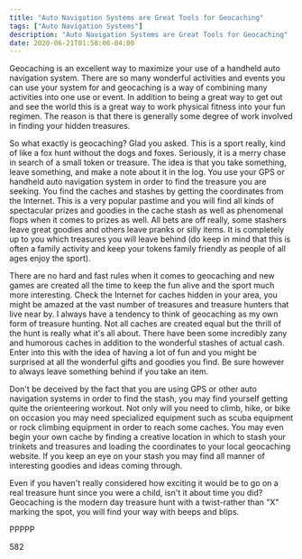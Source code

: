 ```yaml
---
title: "Auto Navigation Systems are Great Tools for Geocaching"
tags: ["Auto Navigation Systems"]
description: "Auto Navigation Systems are Great Tools for Geocaching"
date: 2020-06-21T01:58:08-04:00
---
```


Geocaching is an excellent way to maximize your use of a handheld auto navigation system. There are so many wonderful activities and events you can use your system for and geocaching is a way of combining many activities into one use or event. In addition to being a great way to get out and see the world this is a great way to work physical fitness into your fun regimen. The reason is that there is generally some degree of work involved in finding your hidden treasures. 

So what exactly is geocaching? Glad you asked. This is a sport really, kind of like a fox hunt without the dogs and foxes. Seriously, it is a merry chase in search of a small token or treasure. The idea is that you take something, leave something, and make a note about it in the log. You use your GPS or handheld auto navigation system in order to find the treasure you are seeking. You find the caches and stashes by getting the coordinates from the Internet. This is a very popular pastime and you will find all kinds of spectacular prizes and goodies in the cache stash as well as phenomenal flops when it comes to prizes as well. All bets are off really, some stashers leave great goodies and others leave pranks or silly items. It is completely up to you which treasures you will leave behind (do keep in mind that this is often a family activity and keep your tokens family friendly as people of all ages enjoy the sport).

There are no hard and fast rules when it comes to geocaching and new games are created all the time to keep the fun alive and the sport much more interesting. Check the Internet for caches hidden in your area, you might be amazed at the vast number of treasures and treasure hunters that live near by. I always have a tendency to think of geocaching as my own form of treasure hunting. Not all caches are created equal but the thrill of the hunt is really what it's all about. There have been some incredibly zany and humorous caches in addition to the wonderful stashes of actual cash. Enter into this with the idea of having a lot of fun and you might be surprised at all the wonderful gifts and goodies you find. Be sure however to always leave something behind if you take an item. 

Don't be deceived by the fact that you are using GPS or other auto navigation systems in order to find the stash, you may find yourself getting quite the orienteering workout. Not only will you need to climb, hike, or bike on occasion you may need specialized equipment such as scuba equipment or rock climbing equipment in order to reach some caches. You may even begin your own cache by finding a creative location in which to stash your trinkets and treasures and loading the coordinates to your local geocaching website. If you keep an eye on your stash you may find all manner of interesting goodies and ideas coming through. 

Even if you haven't really considered how exciting it would be to go on a real treasure hunt since you were a child, isn't it about time you did? Geocaching is the modern day treasure hunt with a twist-rather than "X" marking the spot, you will find your way with beeps and blips.

PPPPP

582
